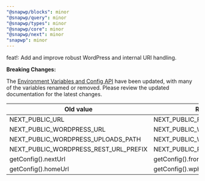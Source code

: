 ```yaml
---
"@snapwp/blocks": minor
"@snapwp/query": minor
"@snapwp/types": minor
"@snapwp/core": minor
"@snapwp/next": minor
"snapwp": minor
---
```


feat!: Add and improve robust WordPress and internal URI handling.

**Breaking Changes:**

The [Environment Variables and Config API](../docs/config-api.md) have been updated, with many of the variables renamed or removed. Please review the updated documentation for the latest changes.

| Old value | Replace with |
|----------|----------|
| NEXT_PUBLIC_URL | NEXT_PUBLIC_FRONTEND_URL |
| NEXT_PUBLIC_WORDPRESS_URL | NEXT_PUBLIC_WP_HOME_URL |
| NEXT_PUBLIC_WORDPRESS_UPLOADS_PATH | NEXT_PUBLIC_WP_UPLOADS_DIRECTORY |
| NEXT_PUBLIC_WORDPRESS_REST_URL_PREFIX | NEXT_PUBLIC_REST_URL_PREFIX |
| getConfig().nextUrl | getConfig().frontendUrl |
| getConfig().homeUrl | getConfig().wpHomeUrl |
